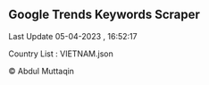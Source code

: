 

## Google Trends Keywords Scraper 
 
Last Update 05-04-2023 , 16:52:17

Country List :
VIETNAM.json



© Abdul Muttaqin 
